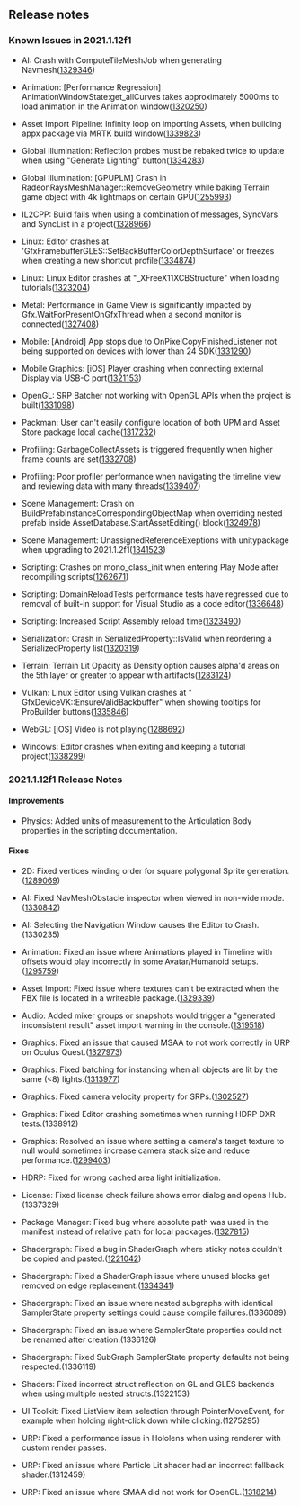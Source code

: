 ## Release notes

### Known Issues in 2021.1.12f1

-   AI: Crash with ComputeTileMeshJob when generating Navmesh([1329346](https://issuetracker.unity3d.com/issues/crash-with-computetilemeshjob-when-generating-navmesh))

-   Animation: \[Performance Regression\] AnimationWindowState:get_allCurves takes approximately 5000ms to load animation in the Animation window([1320250](https://issuetracker.unity3d.com/issues/perfomance-regression-animationwindowstate-get-allcurves-takes-approximately-5000ms-to-load-animation-in-the-animation-window))

-   Asset Import Pipeline: Infinity loop on importing Assets, when building appx package via MRTK build window([1339823](https://issuetracker.unity3d.com/issues/infinity-loop-on-importing-assets-when-building-appx-package-via-mrtk-build-window))

-   Global Illumination: Reflection probes must be rebaked twice to update when using \"Generate Lighting\" button([1334283](https://issuetracker.unity3d.com/issues/reflection-probes-must-be-rebaked-twice-to-update-when-using-generate-lighting-button))

-   Global Illumination: \[GPUPLM\] Crash in RadeonRaysMeshManager::RemoveGeometry while baking Terrain game object with 4k lightmaps on certain GPU([1255993](https://issuetracker.unity3d.com/issues/global-illumination-editor-crashes-while-baking-terrain-game-object-using-progressive-gpu-lightmapper))

-   IL2CPP: Build fails when using a combination of messages, SyncVars and SyncList in a project([1328966](https://issuetracker.unity3d.com/issues/il2cpp-build-fails-when-using-a-combination-of-messages-syncvars-and-synclist-in-a-project))

-   Linux: Editor crashes at \'GfxFramebufferGLES::SetBackBufferColorDepthSurface\' or freezes when creating a new shortcut profile([1334874](https://issuetracker.unity3d.com/issues/editor-crashes-at-gfxframebuffergles-setbackbuffercolordepthsurface-or-freezes-when-creating-a-new-shortcut-profile))

-   Linux: Linux Editor crashes at \"\_XFreeX11XCBStructure\" when loading tutorials([1323204](https://issuetracker.unity3d.com/issues/linux-editor-crashes-at-xfreex11xcbstructure-when-loading-tutorials))

-   Metal: Performance in Game View is significantly impacted by Gfx.WaitForPresentOnGfxThread when a second monitor is connected([1327408](https://issuetracker.unity3d.com/issues/performance-in-game-view-is-significantly-impacted-by-gfx-dot-waitforpresentongfxthread-when-a-second-monitor-is-connected))

-   Mobile: \[Android\] App stops due to OnPixelCopyFinishedListener not being supported on devices with lower than 24 SDK([1331290](https://issuetracker.unity3d.com/issues/app-stops-due-to-onpixelcopyfinishedlistener-not-being-supported-on-devices-with-lower-than-24-sdk))

-   Mobile Graphics: \[iOS\] Player crashing when connecting external Display via USB-C port([1321153](https://issuetracker.unity3d.com/issues/ios-player-crashing-when-connecting-external-display-via-usb-c-port))

-   OpenGL: SRP Batcher not working with OpenGL APIs when the project is built([1331098](https://issuetracker.unity3d.com/issues/srp-batcher-not-working-with-opengl-apis-when-the-project-is-built))

-   Packman: User can\'t easily configure location of both UPM and Asset Store package local cache([1317232](https://issuetracker.unity3d.com/issues/user-cant-easily-configure-location-of-both-upm-and-asset-store-package-local-cache))

-   Profiling: GarbageCollectAssets is triggered frequently when higher frame counts are set([1332708](https://issuetracker.unity3d.com/issues/garbagecollectassets-is-triggered-frequently-when-higher-frame-counts-are-set))

-   Profiling: Poor profiler performance when navigating the timeline view and reviewing data with many threads([1339407](https://issuetracker.unity3d.com/issues/poor-profiler-performance-when-navigating-the-timeline-view-and-reviewing-data-with-many-threads))

-   Scene Management: Crash on BuildPrefabInstanceCorrespondingObjectMap when overriding nested prefab inside AssetDatabase.StartAssetEditing() block([1324978](https://issuetracker.unity3d.com/issues/crash-on-buildprefabinstancecorrespondingobjectmap-when-overriding-nested-prefab-inside-assetdatabase-dot-startassetediting-block))

-   Scene Management: UnassignedReferenceExeptions with unitypackage when upgrading to 2021.1.2f1([1341523](https://issuetracker.unity3d.com/issues/unassignedreferenceexeptions-with-unitypackage-when-upgrading-to-2021-dot-1-2f1))

-   Scripting: Crashes on mono_class_init when entering Play Mode after recompiling scripts([1262671](https://issuetracker.unity3d.com/issues/crashes-on-mono-class-init-when-entering-play-mode-after-recompiling-scripts))

-   Scripting: DomainReloadTests performance tests have regressed due to removal of built-in support for Visual Studio as a code editor([1336648](https://issuetracker.unity3d.com/issues/domainreloadtests-performance-tests-have-regressed-due-to-removal-of-built-in-support-for-visual-studio-as-a-code-editor))

-   Scripting: Increased Script Assembly reload time([1323490](https://issuetracker.unity3d.com/issues/increased-reload-time))

-   Serialization: Crash in SerializedProperty::IsValid when reordering a SerializedProperty list([1320319](https://issuetracker.unity3d.com/issues/crash-in-serializedproperty-isvalid-when-reordering-a-serializedproperty-list))

-   Terrain: Terrain Lit Opacity as Density option causes alpha\'d areas on the 5th layer or greater to appear with artifacts([1283124](https://issuetracker.unity3d.com/issues/terrain-lit-opacity-as-density-option-causes-alphad-areas-on-the-5th-layer-or-greater-to-appear-with-artifacts))

-   Vulkan: Linux Editor using Vulkan crashes at \" GfxDeviceVK::EnsureValidBackbuffer\" when showing tooltips for ProBuilder buttons([1335846](https://issuetracker.unity3d.com/issues/linux-editor-using-vulkan-crashes-at-gfxdevicevk-ensurevalidbackbuffer-when-showing-tooltips-for-probuilder-buttons))

-   WebGL: \[iOS\] Video is not playing([1288692](https://issuetracker.unity3d.com/issues/webgl-ios-video-is-not-playing-on-ios))

-   Windows: Editor crashes when exiting and keeping a tutorial project([1338299](https://issuetracker.unity3d.com/issues/editor-crashes-when-exiting-and-keeping-a-new-micrograme-project))

### 2021.1.12f1 Release Notes

#### Improvements

-   Physics: Added units of measurement to the Articulation Body properties in the scripting documentation.

#### Fixes

-   2D: Fixed vertices winding order for square polygonal Sprite generation.([1289069](https://issuetracker.unity3d.com/issues/the-square-sprite-is-facing-the-opposite-direction-when-a-standard-material-is-applied-to-it))

-   AI: Fixed NavMeshObstacle inspector when viewed in non-wide mode.([1330842](https://issuetracker.unity3d.com/issues/labels-overlap-in-navmeshobstacle-inspector-when-shape-is-set-to-box-and-inspectors-width-is-small))

-   AI: Selecting the Navigation Window causes the Editor to Crash.(1330235)

-   Animation: Fixed an issue where Animations played in Timeline with offsets would play incorrectly in some Avatar/Humanoid setups.([1295759](https://issuetracker.unity3d.com/issues/gameobject-position-changes-during-transitions-in-timeline-preview))

-   Asset Import: Fixed issue where textures can\'t be extracted when the FBX file is located in a writeable package.([1329339](https://issuetracker.unity3d.com/issues/textures-are-not-extracted-with-extract-textures-button-when-trying-to-extract-in-the-packages-folder))

-   Audio: Added mixer groups or snapshots would trigger a \"generated inconsistent result\" asset import warning in the console.([1319518](https://issuetracker.unity3d.com/issues/audio-inconsistent-result-for-asset-warning-appears-on-adding-creating-new-groups-or-snapshots))

-   Graphics: Fixed an issue that caused MSAA to not work correctly in URP on Oculus Quest.([1327973](https://issuetracker.unity3d.com/issues/xr-urp-quest-msaa-doesnt-get-applied-when-using-opaque-textures))

-   Graphics: Fixed batching for instancing when all objects are lit by the same (\<8) lights.([1313977](https://issuetracker.unity3d.com/issues/xr-quest-urp-increasing-the-amount-of-real-time-lights-breaks-gpu-instancing))

-   Graphics: Fixed camera velocity property for SRPs.([1302527](https://issuetracker.unity3d.com/issues/urp-particles-are-not-stretched-according-relative-to-camera-when-particle-system-render-mode-is-set-to-stretched-billboard))

-   Graphics: Fixed Editor crashing sometimes when running HDRP DXR tests.(1338912)

-   Graphics: Resolved an issue where setting a camera\'s target texture to null would sometimes increase camera stack size and reduce performance.([1299403](https://issuetracker.unity3d.com/issues/setting-camera-dot-targettexture-equals-null-increases-camerastack-stackcount))

-   HDRP: Fixed for wrong cached area light initialization.

-   License: Fixed license check failure shows error dialog and opens Hub.(1337329)

-   Package Manager: Fixed bug where absolute path was used in the manifest instead of relative path for local packages.([1327815](https://issuetracker.unity3d.com/issues/absolute-paths-are-being-set-for-external-packages-added-via-tarball))

-   Shadergraph: Fixed a bug in ShaderGraph where sticky notes couldn\'t be copied and pasted.([1221042](https://issuetracker.unity3d.com/issues/shader-graph-sticky-notes-can-not-be-copied-and-pasted))

-   Shadergraph: Fixed a ShaderGraph issue where unused blocks get removed on edge replacement.([1334341](https://issuetracker.unity3d.com/issues/node-in-the-block-node-is-deleted-when-reconnecting-a-node-to-it-while-automatically-add-or-remove-blocks-is-enabled))

-   Shadergraph: Fixed an issue where nested subgraphs with identical SamplerState property settings could cause compile failures.(1336089)

-   Shadergraph: Fixed an issue where SamplerState properties could not be renamed after creation.(1336126)

-   Shadergraph: Fixed SubGraph SamplerState property defaults not being respected.(1336119)

-   Shaders: Fixed incorrect struct reflection on GL and GLES backends when using multiple nested structs.(1322153)

-   UI Toolkit: Fixed ListView item selection through PointerMoveEvent, for example when holding right-click down while clicking.(1275295)

-   URP: Fixed a performance issue in Hololens when using renderer with custom render passes.

-   URP: Fixed an issue where Particle Lit shader had an incorrect fallback shader.(1312459)

-   URP: Fixed an issue where SMAA did not work for OpenGL.([1318214](https://issuetracker.unity3d.com/issues/urp-there-is-no-effect-when-using-smaa-in-urp-with-opengles-api))
